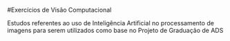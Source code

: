 #Exercícios de Visão Computacional

Estudos referentes ao uso de Inteligência Artificial no processamento de imagens para serem utilizados como base no Projeto de Graduação de ADS
